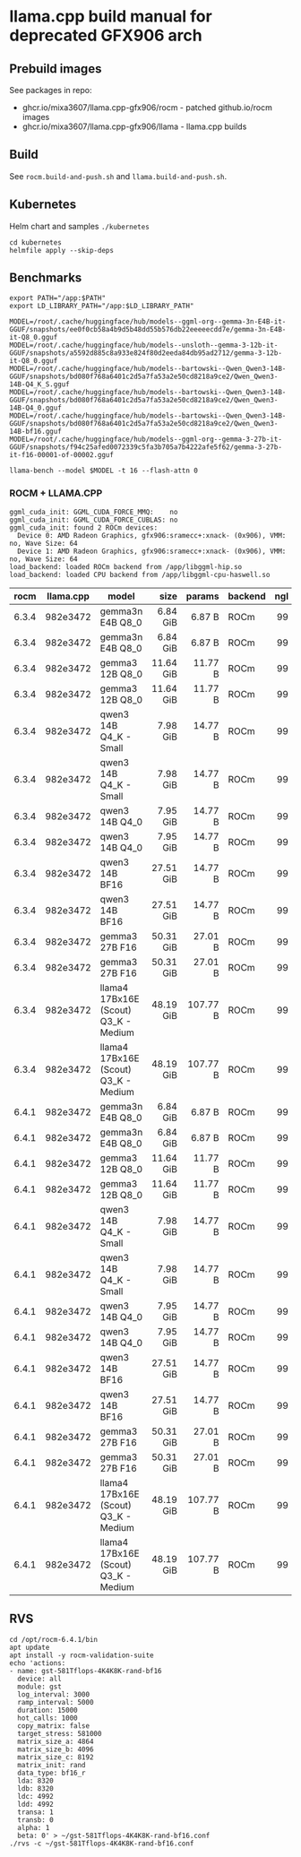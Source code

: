 # llama.cpp build manual for deprecated GFX906 arch

## Prebuild images

See packages in repo:
- ghcr.io/mixa3607/llama.cpp-gfx906/rocm - patched github.io/rocm images
- ghcr.io/mixa3607/llama.cpp-gfx906/llama - llama.cpp builds

## Build

See `rocm.build-and-push.sh` and `llama.build-and-push.sh`. 

## Kubernetes
Helm chart and samples `./kubernetes`

```shell
cd kubernetes
helmfile apply --skip-deps
```

## Benchmarks

```shell
export PATH="/app:$PATH"
export LD_LIBRARY_PATH="/app:$LD_LIBRARY_PATH"

MODEL=/root/.cache/huggingface/hub/models--ggml-org--gemma-3n-E4B-it-GGUF/snapshots/ee0f0cb58a4b9d5b48dd55b576db22eeeeecdd7e/gemma-3n-E4B-it-Q8_0.gguf
MODEL=/root/.cache/huggingface/hub/models--unsloth--gemma-3-12b-it-GGUF/snapshots/a5592d885c8a933e824f80d2eeda84db95ad2712/gemma-3-12b-it-Q8_0.gguf
MODEL=/root/.cache/huggingface/hub/models--bartowski--Qwen_Qwen3-14B-GGUF/snapshots/bd080f768a6401c2d5a7fa53a2e50cd8218a9ce2/Qwen_Qwen3-14B-Q4_K_S.gguf
MODEL=/root/.cache/huggingface/hub/models--bartowski--Qwen_Qwen3-14B-GGUF/snapshots/bd080f768a6401c2d5a7fa53a2e50cd8218a9ce2/Qwen_Qwen3-14B-Q4_0.gguf
MODEL=/root/.cache/huggingface/hub/models--bartowski--Qwen_Qwen3-14B-GGUF/snapshots/bd080f768a6401c2d5a7fa53a2e50cd8218a9ce2/Qwen_Qwen3-14B-bf16.gguf
MODEL=/root/.cache/huggingface/hub/models--ggml-org--gemma-3-27b-it-GGUF/snapshots/f94c25afed0072339c5fa3b705a7b4222afe5f62/gemma-3-27b-it-f16-00001-of-00002.gguf

llama-bench --model $MODEL -t 16 --flash-attn 0
```

### ROCM + LLAMA.CPP
```
ggml_cuda_init: GGML_CUDA_FORCE_MMQ:    no
ggml_cuda_init: GGML_CUDA_FORCE_CUBLAS: no
ggml_cuda_init: found 2 ROCm devices:
  Device 0: AMD Radeon Graphics, gfx906:sramecc+:xnack- (0x906), VMM: no, Wave Size: 64
  Device 1: AMD Radeon Graphics, gfx906:sramecc+:xnack- (0x906), VMM: no, Wave Size: 64
load_backend: loaded ROCm backend from /app/libggml-hip.so
load_backend: loaded CPU backend from /app/libggml-cpu-haswell.so
```

| rocm  | llama.cpp | model                                |       size |     params | backend    | ngl |            test |                  t/s |
| ----- | --------- | ------------------------------------ | ---------: | ---------: | ---------- | --: | --------------: | -------------------: |
| 6.3.4 | 982e3472  | gemma3n E4B Q8_0                     |   6.84 GiB |     6.87 B | ROCm       |  99 |           pp512 |        483.29 ± 0.68 |
| 6.3.4 | 982e3472  | gemma3n E4B Q8_0                     |   6.84 GiB |     6.87 B | ROCm       |  99 |           tg128 |         33.48 ± 0.43 |
| 6.3.4 | 982e3472  | gemma3 12B Q8_0                      |  11.64 GiB |    11.77 B | ROCm       |  99 |           pp512 |        246.66 ± 0.07 |
| 6.3.4 | 982e3472  | gemma3 12B Q8_0                      |  11.64 GiB |    11.77 B | ROCm       |  99 |           tg128 |         28.41 ± 0.12 |
| 6.3.4 | 982e3472  | qwen3 14B Q4_K - Small               |   7.98 GiB |    14.77 B | ROCm       |  99 |           pp512 |        242.34 ± 0.15 |
| 6.3.4 | 982e3472  | qwen3 14B Q4_K - Small               |   7.98 GiB |    14.77 B | ROCm       |  99 |           tg128 |         35.87 ± 0.15 |
| 6.3.4 | 982e3472  | qwen3 14B Q4_0                       |   7.95 GiB |    14.77 B | ROCm       |  99 |           pp512 |        574.13 ± 0.28 |
| 6.3.4 | 982e3472  | qwen3 14B Q4_0                       |   7.95 GiB |    14.77 B | ROCm       |  99 |           tg128 |         39.02 ± 0.23 |
| 6.3.4 | 982e3472  | qwen3 14B BF16                       |  27.51 GiB |    14.77 B | ROCm       |  99 |           pp512 |        118.01 ± 0.24 |
| 6.3.4 | 982e3472  | qwen3 14B BF16                       |  27.51 GiB |    14.77 B | ROCm       |  99 |           tg128 |         19.33 ± 0.08 |
| 6.3.4 | 982e3472  | gemma3 27B F16                       |  50.31 GiB |    27.01 B | ROCm       |  99 |           pp512 |        236.51 ± 0.14 |
| 6.3.4 | 982e3472  | gemma3 27B F16                       |  50.31 GiB |    27.01 B | ROCm       |  99 |           tg128 |         10.37 ± 0.04 |
| 6.3.4 | 982e3472  | llama4 17Bx16E (Scout) Q3_K - Medium |  48.19 GiB |   107.77 B | ROCm       |  99 |           pp512 |        160.50 ± 0.81 |
| 6.3.4 | 982e3472  | llama4 17Bx16E (Scout) Q3_K - Medium |  48.19 GiB |   107.77 B | ROCm       |  99 |           tg128 |         22.75 ± 0.07 |
| 6.4.1 | 982e3472  | gemma3n E4B Q8_0                     |   6.84 GiB |     6.87 B | ROCm       |  99 |           pp512 |        606.83 ± 0.97 |
| 6.4.1 | 982e3472  | gemma3n E4B Q8_0                     |   6.84 GiB |     6.87 B | ROCm       |  99 |           tg128 |         33.36 ± 0.23 |
| 6.4.1 | 982e3472  | gemma3 12B Q8_0                      |  11.64 GiB |    11.77 B | ROCm       |  99 |           pp512 |        329.70 ± 0.30 |
| 6.4.1 | 982e3472  | gemma3 12B Q8_0                      |  11.64 GiB |    11.77 B | ROCm       |  99 |           tg128 |         28.58 ± 0.15 |
| 6.4.1 | 982e3472  | qwen3 14B Q4_K - Small               |   7.98 GiB |    14.77 B | ROCm       |  99 |           pp512 |        286.58 ± 0.15 |
| 6.4.1 | 982e3472  | qwen3 14B Q4_K - Small               |   7.98 GiB |    14.77 B | ROCm       |  99 |           tg128 |         36.48 ± 0.11 |
| 6.4.1 | 982e3472  | qwen3 14B Q4_0                       |   7.95 GiB |    14.77 B | ROCm       |  99 |           pp512 |        570.15 ± 0.23 |
| 6.4.1 | 982e3472  | qwen3 14B Q4_0                       |   7.95 GiB |    14.77 B | ROCm       |  99 |           tg128 |         38.94 ± 0.16 |
| 6.4.1 | 982e3472  | qwen3 14B BF16                       |  27.51 GiB |    14.77 B | ROCm       |  99 |           pp512 |        119.03 ± 0.31 |
| 6.4.1 | 982e3472  | qwen3 14B BF16                       |  27.51 GiB |    14.77 B | ROCm       |  99 |           tg128 |         19.46 ± 0.10 |
| 6.4.1 | 982e3472  | gemma3 27B F16                       |  50.31 GiB |    27.01 B | ROCm       |  99 |           pp512 |        238.38 ± 0.26 |
| 6.4.1 | 982e3472  | gemma3 27B F16                       |  50.31 GiB |    27.01 B | ROCm       |  99 |           tg128 |         10.41 ± 0.03 |
| 6.4.1 | 982e3472  | llama4 17Bx16E (Scout) Q3_K - Medium |  48.19 GiB |   107.77 B | ROCm       |  99 |           pp512 |        190.52 ± 0.84 |
| 6.4.1 | 982e3472  | llama4 17Bx16E (Scout) Q3_K - Medium |  48.19 GiB |   107.77 B | ROCm       |  99 |           tg128 |         22.96 ± 0.10 |

## RVS
```shell
cd /opt/rocm-6.4.1/bin
apt update
apt install -y rocm-validation-suite
echo 'actions:
- name: gst-581Tflops-4K4K8K-rand-bf16
  device: all
  module: gst
  log_interval: 3000
  ramp_interval: 5000
  duration: 15000
  hot_calls: 1000
  copy_matrix: false
  target_stress: 581000
  matrix_size_a: 4864
  matrix_size_b: 4096
  matrix_size_c: 8192
  matrix_init: rand
  data_type: bf16_r
  lda: 8320
  ldb: 8320
  ldc: 4992
  ldd: 4992
  transa: 1
  transb: 0
  alpha: 1
  beta: 0' > ~/gst-581Tflops-4K4K8K-rand-bf16.conf
./rvs -c ~/gst-581Tflops-4K4K8K-rand-bf16.conf
```